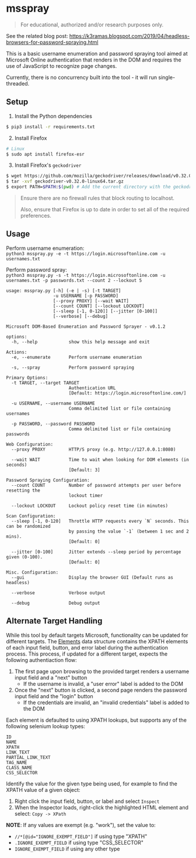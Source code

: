 # **msspray**

> For educational, authorized and/or research purposes only.

See the related blog post: https://k3ramas.blogspot.com/2019/04/headless-browsers-for-password-spraying.html

This is a basic username enumeration and password spraying tool aimed at Microsoft Online authentication that renders in the DOM and requires the use of JavaScript to recognize page changes.

Currently, there is no concurrency built into the tool - it will run single-threaded.


## Setup

1. Install the Python dependencies

```bash
$ pip3 install -r requirements.txt
```

2. Install Firefox

```bash
# Linux
$ sudo apt install firefox-esr
```

3. Install Firefox's `geckodriver`

```bash
$ wget https://github.com/mozilla/geckodriver/releases/download/v0.32.0/geckodriver-v0.32.0-linux64.tar.gz
$ tar -xvf geckodriver-v0.32.0-linux64.tar.gz
$ export PATH=$PATH:$(pwd) # Add the current directory with the geckodriver to the PATH
```

> Ensure there are no firewall rules that block routing to localhost.
>
> Also, ensure that Firefox is up to date in order to set all of the required preferences.


## Usage

Perform username enumeration:<br>
`python3 msspray.py -e -t https://login.microsoftonline.com -u usernames.txt`

Perform password spray:<br>
`python3 msspray.py -s -t https://login.microsoftonline.com -u usernames.txt -p passwords.txt --count 2 --lockout 5`

```
usage: msspray.py [-h] (-e | -s) [-t TARGET]
                  -u USERNAME [-p PASSWORD]
                  [--proxy PROXY] [--wait WAIT]
                  [--count COUNT] [--lockout LOCKOUT]
                  [--sleep [-1, 0-120]] [--jitter [0-100]]
                  [--verbose] [--debug]

Microsoft DOM-Based Enumeration and Password Sprayer - v0.1.2

options:
  -h, --help            show this help message and exit

Actions:
  -e, --enumerate       Perform username enumeration

  -s, --spray           Perform password spraying

Primary Options:
  -t TARGET, --target TARGET
                        Authentication URL
                        [Default: https://login.microsoftonline.com/]

  -u USERNAME, --username USERNAME
                        Comma delimited list or file containing usernames

  -p PASSWORD, --password PASSWORD
                        Comma delimited list or file containing passwords

Web Configuration:
  --proxy PROXY         HTTP/S proxy (e.g. http://127.0.0.1:8080)

  --wait WAIT           Time to wait when looking for DOM elements (in seconds)
                        [Default: 3]

Password Spraying Configuration:
  --count COUNT         Number of password attempts per user before resetting the
                        lockout timer

  --lockout LOCKOUT     Lockout policy reset time (in minutes)

Scan Configuration:
  --sleep [-1, 0-120]   Throttle HTTP requests every `N` seconds. This can be randomized
                        by passing the value `-1` (between 1 sec and 2 mins).
                        [Default: 0]

  --jitter [0-100]      Jitter extends --sleep period by percentage given (0-100).
                        [Default: 0]

Misc. Configuration:
  --gui                 Display the browser GUI (Default runs as headless)

  --verbose             Verbose output

  --debug               Debug output
```


## Alternate Target Handling

While this tool by default targets Microsoft, functionality can be updated for different targets. The [Elements](msspray/utils/elements.py#L12) data structure contains the XPATH elements of each input field, button, and error label during the authentication process. This process, if updated for a different target, expects the following authentiaction flow:

1. The first page upon browsing to the provided target renders a username input field and a "next" button
    - If the username is invalid, a "user error" label is added to the DOM
2. Once the "next" button is clicked, a second page renders the password input field and the "login" button
    - If the credentials are invalid, an "invalid credentials" label is added to the DOM

Each element is defaulted to using XPATH lookups, but supports any of the following selenium lookup types:

```
ID
NAME
XPATH
LINK_TEXT
PARTIAL_LINK_TEXT
TAG_NAME
CLASS_NAME
CSS_SELECTOR
```

Identify the value for the given type being used, for example to find the XPATH value of a given object:

1. Right click the input field, button, or label and select `Inspect`
2. When the Inspector loads, right-click the highlighted HTML element and select: `Copy -> XPath`

**NOTE**: If any values are exempt (e.g. "work"), set the value to:
- `//*[@id="IGNORE_EXEMPT_FIELD"]` if using type "XPATH"
- `.IGNORE_EXEMPT_FIELD` if using type "CSS_SELECTOR"
- `IGNORE_EXEMPT_FIELD` if using any other type